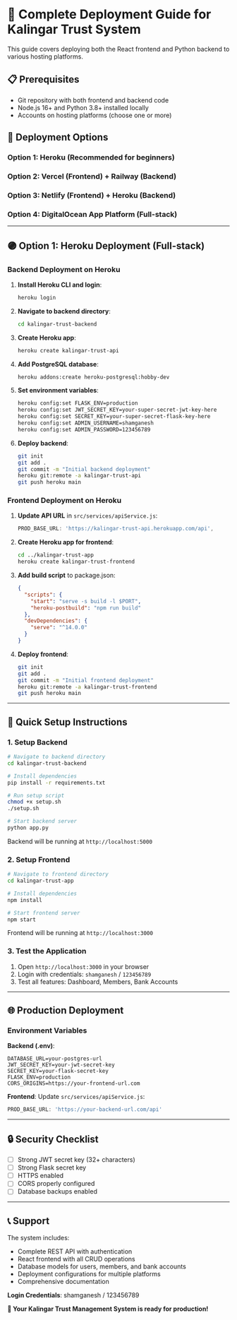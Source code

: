 # 🚀 Complete Deployment Guide for Kalingar Trust System

This guide covers deploying both the React frontend and Python backend to various hosting platforms.

## 📋 Prerequisites

- Git repository with both frontend and backend code
- Node.js 16+ and Python 3.8+ installed locally
- Accounts on hosting platforms (choose one or more)

## 🎯 Deployment Options

### Option 1: Heroku (Recommended for beginners)
### Option 2: Vercel (Frontend) + Railway (Backend)
### Option 3: Netlify (Frontend) + Heroku (Backend)
### Option 4: DigitalOcean App Platform (Full-stack)

---

## 🟣 Option 1: Heroku Deployment (Full-stack)

### Backend Deployment on Heroku

1. **Install Heroku CLI and login**:
   ```bash
   heroku login
   ```

2. **Navigate to backend directory**:
   ```bash
   cd kalingar-trust-backend
   ```

3. **Create Heroku app**:
   ```bash
   heroku create kalingar-trust-api
   ```

4. **Add PostgreSQL database**:
   ```bash
   heroku addons:create heroku-postgresql:hobby-dev
   ```

5. **Set environment variables**:
   ```bash
   heroku config:set FLASK_ENV=production
   heroku config:set JWT_SECRET_KEY=your-super-secret-jwt-key-here
   heroku config:set SECRET_KEY=your-super-secret-flask-key-here
   heroku config:set ADMIN_USERNAME=shamganesh
   heroku config:set ADMIN_PASSWORD=123456789
   ```

6. **Deploy backend**:
   ```bash
   git init
   git add .
   git commit -m "Initial backend deployment"
   heroku git:remote -a kalingar-trust-api
   git push heroku main
   ```

### Frontend Deployment on Heroku

1. **Update API URL** in `src/services/apiService.js`:
   ```javascript
   PROD_BASE_URL: 'https://kalingar-trust-api.herokuapp.com/api',
   ```

2. **Create Heroku app for frontend**:
   ```bash
   cd ../kalingar-trust-app
   heroku create kalingar-trust-frontend
   ```

3. **Add build script** to package.json:
   ```json
   {
     "scripts": {
       "start": "serve -s build -l $PORT",
       "heroku-postbuild": "npm run build"
     },
     "devDependencies": {
       "serve": "^14.0.0"
     }
   }
   ```

4. **Deploy frontend**:
   ```bash
   git init
   git add .
   git commit -m "Initial frontend deployment"
   heroku git:remote -a kalingar-trust-frontend
   git push heroku main
   ```

---

## 🔧 Quick Setup Instructions

### 1. Setup Backend

```bash
# Navigate to backend directory
cd kalingar-trust-backend

# Install dependencies
pip install -r requirements.txt

# Run setup script
chmod +x setup.sh
./setup.sh

# Start backend server
python app.py
```

Backend will be running at `http://localhost:5000`

### 2. Setup Frontend

```bash
# Navigate to frontend directory
cd kalingar-trust-app

# Install dependencies
npm install

# Start frontend server
npm start
```

Frontend will be running at `http://localhost:3000`

### 3. Test the Application

1. Open `http://localhost:3000` in your browser
2. Login with credentials: `shamganesh` / `123456789`
3. Test all features: Dashboard, Members, Bank Accounts

---

## 🌐 Production Deployment

### Environment Variables

**Backend (.env)**:
```env
DATABASE_URL=your-postgres-url
JWT_SECRET_KEY=your-jwt-secret-key
SECRET_KEY=your-flask-secret-key
FLASK_ENV=production
CORS_ORIGINS=https://your-frontend-url.com
```

**Frontend**:
Update `src/services/apiService.js`:
```javascript
PROD_BASE_URL: 'https://your-backend-url.com/api'
```

---

## 🔒 Security Checklist

- [ ] Strong JWT secret key (32+ characters)
- [ ] Strong Flask secret key
- [ ] HTTPS enabled
- [ ] CORS properly configured
- [ ] Database backups enabled

---

## 📞 Support

The system includes:
- Complete REST API with authentication
- React frontend with all CRUD operations
- Database models for users, members, and bank accounts
- Deployment configurations for multiple platforms
- Comprehensive documentation

**Login Credentials**: shamganesh / 123456789

**🎉 Your Kalingar Trust Management System is ready for production!**